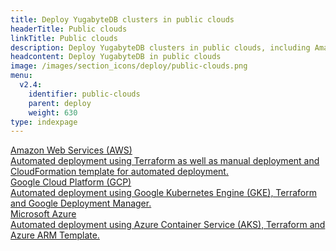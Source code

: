 ```yaml
---
title: Deploy YugabyteDB clusters in public clouds
headerTitle: Public clouds
linkTitle: Public clouds
description: Deploy YugabyteDB clusters in public clouds, including Amazon Web Services (AWS), Google Cloud Platform (GCP), and Microsoft Azure.
headcontent: Deploy YugabyteDB in public clouds
image: /images/section_icons/deploy/public-clouds.png
menu:
  v2.4:
    identifier: public-clouds
    parent: deploy
    weight: 630
type: indexpage
---
```


<div class="row">
    <div class="col-12 col-md-6 col-lg-12 col-xl-6">
    <a class="section-link icon-offset" href="aws/cloudformation/">
      <div class="head">
        <div class="icon">
          <i class="icon-aws"></i>
        </div>
        <div class="title">Amazon Web Services (AWS)</div>
      </div>
      <div class="body">
        Automated deployment using Terraform as well as manual deployment and CloudFormation template for automated deployment.
      </div>
    </a>
  </div>

  <div class="col-12 col-md-6 col-lg-12 col-xl-6">
    <a class="section-link icon-offset" href="gcp/terraform/">
      <div class="head">
        <div class="icon">
          <i class="icon-google"></i>
        </div>
        <div class="title">Google Cloud Platform (GCP)</div>
      </div>
      <div class="body">
        Automated deployment using Google Kubernetes Engine (GKE), Terraform and Google Deployment Manager.
      </div>
    </a>
  </div>

  <div class="col-12 col-md-6 col-lg-12 col-xl-6">
    <a class="section-link icon-offset" href="azure/azure-arm/">
      <div class="head">
        <div class="icon">
          <i class="icon-azure"></i>
        </div>
        <div class="title">Microsoft Azure</div>
      </div>
      <div class="body">
        Automated deployment using Azure Container Service (AKS), Terraform and Azure ARM Template.
      </div>
    </a>
  </div>
</div>
